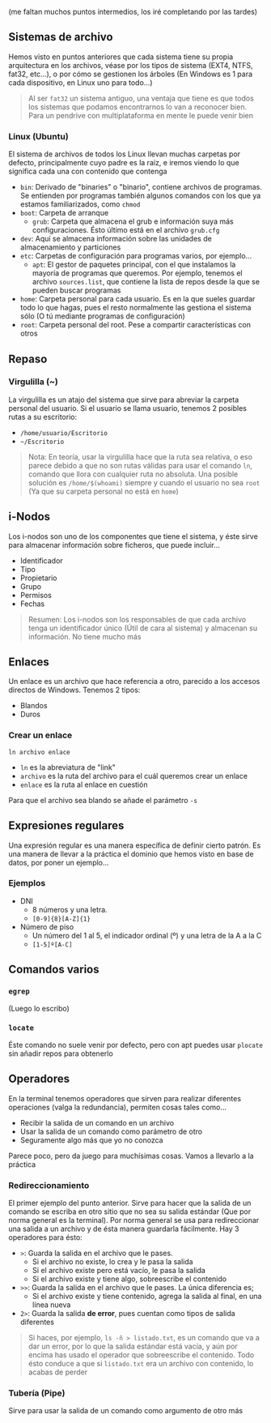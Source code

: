 (me faltan muchos puntos intermedios, los iré completando por las tardes)

## Sistemas de archivo
Hemos visto en puntos anteriores que cada sistema tiene su propia arquitectura en los archivos, véase por los tipos de sistema (EXT4, NTFS, fat32, etc...), o por cómo se gestionen los árboles (En Windows es 1 para cada dispositivo, en Linux uno para todo...)

> Al ser `fat32` un sistema antiguo, una ventaja que tiene es que todos los sistemas que podamos encontrarnos lo van a reconocer bien. Para un pendrive con multiplataforma en mente le puede venir bien

### Linux (Ubuntu)
El sistema de archivos de todos los Linux llevan muchas carpetas por defecto, principalmente cuyo padre es la raíz, e iremos viendo lo que significa cada una con contenido que contenga
- `bin`: Derivado de "binaries" o "binario", contiene archivos de programas. Se entienden por programas también algunos comandos con los que ya estamos familiarizados, como `chmod`
- `boot`: Carpeta de arranque
    - `grub`: Carpeta que almacena el grub e información suya más configuraciones. Ésto último está en el archivo `grub.cfg`
- `dev`: Aquí se almacena información sobre las unidades de almacenamiento y particiones
- `etc`: Carpetas de configuración para programas varios, por ejemplo...
    - `apt`: El gestor de paquetes principal, con el que instalamos la mayoría de programas que queremos. Por ejemplo, tenemos el archivo `sources.list`, que contiene la lista de repos desde la que se pueden buscar programas
- `home`: Carpeta personal para cada usuario. Es en la que sueles guardar todo lo que hagas, pues el resto normalmente las gestiona el sistema sólo (O tú mediante programas de configuración)
- `root`: Carpeta personal del root. Pese a compartir características con otros

## Repaso
### Virgulilla (~)
La virgulilla es un atajo del sistema que sirve para abreviar la carpeta personal del usuario. Si el usuario se llama usuario, tenemos 2 posibles rutas a su escritorio:
- `/home/usuario/Escritorio`
- `~/Escritorio`
> Nota: En teoría, usar la virgulilla hace que la ruta sea relativa, o eso parece debido a que no son rutas válidas para usar el comando `ln`, comando que llora con cualquier ruta no absoluta. Una posible solución es `/home/$(whoami)` siempre y cuando el usuario no sea `root` (Ya que su carpeta personal no está en `home`)

## i-Nodos
Los i-nodos son uno de los componentes que tiene el sistema, y éste sirve para almacenar información sobre ficheros, que puede incluir...
- Identificador
- Tipo
- Propietario
- Grupo
- Permisos
- Fechas

> Resumen: Los i-nodos son los responsables de que cada archivo tenga un identificador único (Útil de cara al sistema) y almacenan su información. No tiene mucho más

## Enlaces
Un enlace es un archivo que hace referencia a otro, parecido a los accesos directos de Windows. Tenemos 2 tipos:
- Blandos
- Duros

### Crear un enlace
`ln archivo enlace`
- `ln` es la abreviatura de "link"
- `archivo` es la ruta del archivo para el cuál queremos crear un enlace
- `enlace` es la ruta al enlace en cuestión

Para que el archivo sea blando se añade el parámetro `-s`

## Expresiones regulares
Una expresión regular es una manera específica de definir cierto patrón. Es una manera de llevar a la práctica el dominio que hemos visto en base de datos, por poner un ejemplo...

### Ejemplos
- DNI
    - 8 números y una letra. 
    - `[0-9]{8}[A-Z]{1}`
- Número de piso
    - Un número del 1 al 5, el indicador ordinal (º) y una letra de la A a la C
    - `[1-5]º[A-C]`

## Comandos varios

### `egrep`
(Luego lo escribo)

### `locate`
Éste comando no suele venir por defecto, pero con apt puedes usar `plocate` sin añadir repos para obtenerlo

## Operadores
En la terminal tenemos operadores que sirven para realizar diferentes operaciones (valga la redundancia), permiten cosas tales como...

- Recibir la salida de un comando en un archivo
- Usar la salida de un comando como parámetro de otro
- Seguramente algo más que yo no conozca

Parece poco, pero da juego para muchísimas cosas. Vamos a llevarlo a la práctica

### Redireccionamiento
El primer ejemplo del punto anterior. Sirve para hacer que la salida de un comando se escriba en otro sitio que no sea su salida estándar (Que por norma general es la terminal). Por norma general se usa para redireccionar una salida a un archivo y de ésta manera guardarla fácilmente. Hay 3 operadores para ésto:

- `>`: Guarda la salida en el archivo que le pases.
    - Si el archivo no existe, lo crea y le pasa la salida
    - Si el archivo existe pero está vacío, le pasa la salida
    - Si el archivo existe y tiene algo, sobreescribe el contenido
- `>>`: Guarda la salida en el archivo que le pases. La única diferencia es;
    - Si el archivo existe y tiene contenido, agrega la salida al final, en una línea nueva
- `2>`: Guarda la salida **de error**, pues cuentan como tipos de salida diferentes
> Si haces, por ejemplo, `ls -ñ > listado.txt`, es un comando que va a dar un error, por lo que la salida estándar está vacía, y aún por encima has usado el operador que sobreescribe el contenido. Todo ésto conduce a que si `listado.txt` era un archivo con contenido, lo acabas de perder

### Tubería (Pipe)
Sirve para usar la salida de un comando como argumento de otro más

